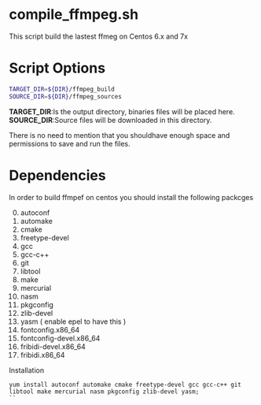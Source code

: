 compile_ffmpeg.sh
=================
This script build the lastest ffmeg on Centos 6.x and 7x

Script Options
==============
```bash
TARGET_DIR=${DIR}/ffmpeg_build
SOURCE_DIR=${DIR}/ffmpeg_sources
```

**TARGET_DIR**:Is the output directory, binaries files will be placed here.
**SOURCE_DIR**:Source files will be downloaded in this directory.

There is no need to mention that you shouldhave enough space and permissions to save and run the files. 

Dependencies
============
In order to build ffmpef on centos you should install the following packcges

0. autoconf
0. automake
0. cmake
0. freetype-devel
0. gcc
0. gcc-c++
0. git
0. libtool
0. make
0. mercurial
0. nasm
0. pkgconfig
0. zlib-devel
0. yasm ( enable epel to have this ) 
0. fontconfig.x86_64 
0. fontconfig-devel.x86_64 
0. fribidi-devel.x86_64 
0. fribidi.x86_64

Installation

```
yum install autoconf automake cmake freetype-devel gcc gcc-c++ git libtool make mercurial nasm pkgconfig zlib-devel yasm;
``

